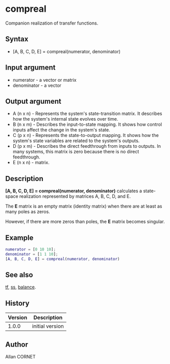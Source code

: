 # compreal

Companion realization of transfer functions.

## Syntax

- [A, B, C, D, E] = compreal(numerator, denominator)

## Input argument

- numerator - a vector or matrix
- denominator - a vector

## Output argument

- A (n x n) - Represents the system's state-transition matrix. It describes how the system's internal state evolves over time.
- B (n x m) - Describes the input-to-state mapping. It shows how control inputs affect the change in the system's state.
- C (p x n) - Represents the state-to-output mapping. It shows how the system's state variables are related to the system's outputs.
- D (p x m) - Describes the direct feedthrough from inputs to outputs. In many systems, this matrix is zero because there is no direct feedthrough.
- E (n x n) - matrix.

## Description

  <p><b>[A, B, C, D, E] = compreal(numerator, denominator)</b> calculates a state-space realization represented by matrices A, B, C, D, and E.</p>
  <p>The <b>E</b> matrix is an empty matrix (identity matrix) when there are at least as many poles as zeros.</p>
  <p>However, if there are more zeros than poles, the <b>E</b> matrix becomes singular.</p>

## Example

```matlab
numerator = [0 10 10];
denominator = [1 1 10];
[A, B, C, D, E] = compreal(numerator, denominator)
```

## See also

[tf](tf.md), [ss](ss.md), [balance](../linear_algebra/balance.md).

## History

| Version | Description     |
| ------- | --------------- |
| 1.0.0   | initial version |

## Author

Allan CORNET
